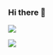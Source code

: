 ### Hi there 👋

![](https://komarev.com/ghpvc/?username=codyi96)

![](https://github-readme-stats.vercel.app/api?username=codyi96&count_private=true&show_icons=true&include_all_commits=true)

<!--
**codyi96/codyi96** is a ✨ _special_ ✨ repository because its `README.md` (this file) appears on your GitHub profile.

Here are some ideas to get you started:

- 🔭 I’m currently working on ...
- 🌱 I’m currently learning ...
- 👯 I’m looking to collaborate on ...
- 🤔 I’m looking for help with ...
- 💬 Ask me about ...
- 📫 How to reach me: ...
- 😄 Pronouns: ...
- ⚡ Fun fact: ...
-->
